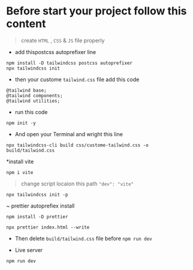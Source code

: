 # Before start your project follow this content 
> create `HTML` , `CSS` & `JS` file properly
* add thispostcss autoprefixer line 
```
npm install -D tailwindcss postcss autoprefixer
npx tailwindcss init

```
* then your custome `tailwind.css` file add this code
```
@tailwind base;
@tailwind components;
@tailwind utilities;
```
* run this code
`````
npm init -y
`````
* And open your Terminal and wright this line
```
npx tailwindcss-cli build css/custome-tailwind.css -o build/tailwind.css
```
*install vite
```
npm i vite
```

> change script locaion this path `"dev": "vite"`

```
npx tailwindcss init -p
```
~ prettier autoprefiex install
```
npm install -D prettier 
```
```
npx prettier index.html --write
```
* Then delete `build/tailwind.css` file before `npm run dev`

* Live server
```
npm run dev
```
